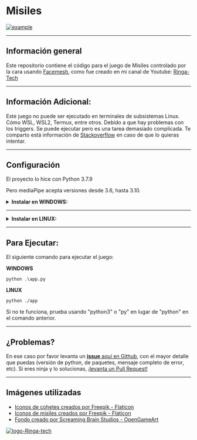 # **Misiles**
[![example](https://cdn.pixabay.com/photo/2014/09/11/12/45/spacecraft-441708_960_720.jpg)](https://www.ringa-tech.com/)

---
## **Información general**
Este repositorio contiene el código para el  juego de Misiles controlado por la cara usando [Facemesh](https://google.github.io/mediapipe/solutions/face_mesh.html), como fue creado en mi canal de Youtube:
[Ringa-Tech](https://youtu.be/_BjL6W71mWY)

---

## **Información Adicional:**

Este juego no puede ser ejecutado en terminales de subsistemas Linux. Cómo WSL, WSL2, Termux, entre otros. Debido a que hay problemas con los triggers. 
Se puede ejecutar pero es una tarea demasiado complicada. Te comparto está información de [Stackoverflow](https://stackoverflow.com/questions/65939167/problem-using-opencv-in-wsl-when-opening-windows) en caso de que lo quieras intentar.

---
## **Configuración**
El proyecto lo hice con Python 3.7.9

Pero mediaPipe acepta versiones desde 3.6, hasta 3.10.

<details><summary><b>Instalar en WINDOWS:</b></summary>

### ***Sigue los siguentes pasos:***

Revisar versión de Python:
```
python --version
```
Crear un ambiente virtual:
```
python3 -m virtualenv venv
```
Activar ambiente virtual:
```
.\venv\Scripts\activate
```
Actualizar pip:
```
python.exe -m pip --upgrade pip
```
Para instalar las dependencias es necesario ejecutar
```
pip install -r requirements.txt
```
</details>

---

<details><summary><b>Instalar en LINUX:</b></summary>

### ***Sigue los siguentes pasos:***

Revisar versión de Python:
```
python --version
```
Crear un ambiente virtual:
```
python3 -m venv venv
```
Activar ambiente virtual:
```
source venv/bin/activate
```
Actualizar pip:
```
python -m pip --upgrade pip
```
Para instalar las dependencias es necesario ejecutar
```
pip install -r requirements.txt
```

</details>

---

## **Para Ejecutar:**

El siguiente comando para ejecutar el juego:

**WINDOWS**
```
python .\app.py
```
**LINUX**
```
python ./app
```
Si no te funciona, prueba usando "python3" o "py" en lugar de "python" en el comando anterior.

---

## **¿Problemas?**
En ese caso por favor levanta un [**issue** aquí en Github](), con el mayor detalle que puedas (versión de python, de paquetes, mensaje completo de error, etc).
Si eres ninja y lo solucionas, [¡levanta un Pull Request!](https://github.com/ringa-tech/juego-python-ia-misiles/pulls)

---

## Imágenes utilizadas
- [Iconos de cohetes creados por Freepik - Flaticon](https://www.flaticon.com/free-icons/rocket)
- [Iconos de misiles creados por Freepik - Flaticon](https://www.flaticon.com/free-icons/rocket-launch)
- [Fondo creado por Screaming Brain Studios - OpenGameArt](https://opengameart.org/content/seamless-space-backgrounds)

[![logo-Ringa-tech](https://www.ringa-tech.com/LogotipoV2-Simple.png)](https://www.ringa-tech.com/)